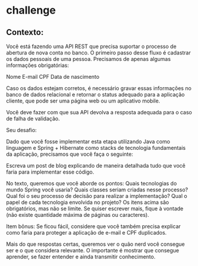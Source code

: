 # challenge

## Contexto:

Você está fazendo uma API REST que precisa suportar o processo de abertura de nova conta no banco. O primeiro passo desse fluxo é cadastrar os dados pessoais de uma pessoa. Precisamos de apenas algumas informações obrigatórias:
 
Nome
E-mail
CPF
Data de nascimento
 
Caso os dados estejam corretos, é necessário gravar essas informações no banco de dados relacional e retornar o status adequado para a aplicação cliente, que pode ser uma página web ou um aplicativo mobile.
 
Você deve fazer com que sua API devolva a resposta adequada para o caso de falha de validação. 
 
Seu desafio:

Dado que você fosse implementar esta etapa utilizando Java como linguagem e Spring + Hibernate como stacks de tecnologia fundamentais da aplicação, precisamos que você faça o seguinte:
 
Escreva um post de blog explicando de maneira detalhada tudo que você faria para implementar esse código.

No texto, queremos que você aborde os pontos:
Quais tecnologias do mundo Spring você usaria?
Quais classes seriam criadas nesse processo?
Qual foi o seu processo de decisão para realizar a implementação?
Qual o papel de cada tecnologia envolvida no projeto?
Os itens acima são obrigatórios, mas não se limite. Se quiser escrever mais, fique à vontade (não existe quantidade máxima de páginas ou caracteres).
 
Item bônus: Se ficou fácil, considere que você também precisa explicar como faria para proteger a aplicação de e-mail e CPF duplicados.

Mais do que respostas certas, queremos ver o quão nerd você consegue ser e o que considera relevante. O importante é mostrar que consegue aprender, se fazer entender e ainda transmitir conhecimento.
